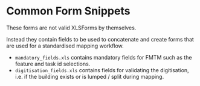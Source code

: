 # Common Form Snippets

These forms are not valid XLSForms by themselves.

Instead they contain fields to be used to concatenate and create forms
that are used for a standardised mapping workflow.

- `mandatory_fields.xls` contains mandatory fields for FMTM such as
  the feature and task id selections.
- `digitisation_fields.xls` contains fields for validating the digitisation,
  i.e. if the building exists or is lumped / split during mapping.
